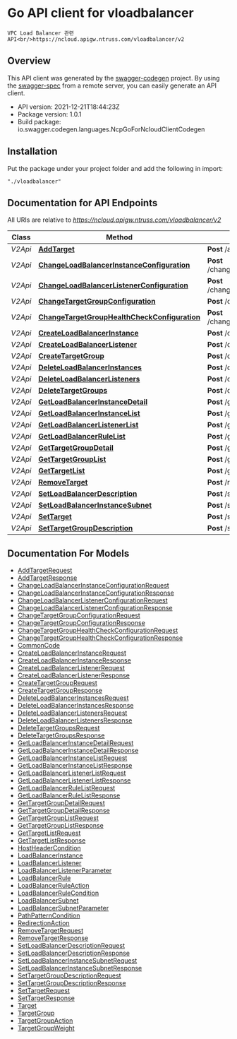 # Go API client for vloadbalancer

    VPC Load Balancer 관련 API<br/>https://ncloud.apigw.ntruss.com/vloadbalancer/v2

## Overview
This API client was generated by the [swagger-codegen](https://github.com/swagger-api/swagger-codegen) project.  By using the [swagger-spec](https://github.com/swagger-api/swagger-spec) from a remote server, you can easily generate an API client.

- API version: 2021-12-21T18:44:23Z
- Package version: 1.0.1
- Build package: io.swagger.codegen.languages.NcpGoForNcloudClientCodegen

## Installation
Put the package under your project folder and add the following in import:
```
"./vloadbalancer"
```

## Documentation for API Endpoints

All URIs are relative to *https://ncloud.apigw.ntruss.com/vloadbalancer/v2*

Class | Method | HTTP request | Description
------------ | ------------- | ------------- | -------------
*V2Api* | [**AddTarget**](docs/V2Api.md#addtarget) | **Post** /addTarget | 
*V2Api* | [**ChangeLoadBalancerInstanceConfiguration**](docs/V2Api.md#changeloadbalancerinstanceconfiguration) | **Post** /changeLoadBalancerInstanceConfiguration | 
*V2Api* | [**ChangeLoadBalancerListenerConfiguration**](docs/V2Api.md#changeloadbalancerlistenerconfiguration) | **Post** /changeLoadBalancerListenerConfiguration | 
*V2Api* | [**ChangeTargetGroupConfiguration**](docs/V2Api.md#changetargetgroupconfiguration) | **Post** /changeTargetGroupConfiguration | 
*V2Api* | [**ChangeTargetGroupHealthCheckConfiguration**](docs/V2Api.md#changetargetgrouphealthcheckconfiguration) | **Post** /changeTargetGroupHealthCheckConfiguration | 
*V2Api* | [**CreateLoadBalancerInstance**](docs/V2Api.md#createloadbalancerinstance) | **Post** /createLoadBalancerInstance | 
*V2Api* | [**CreateLoadBalancerListener**](docs/V2Api.md#createloadbalancerlistener) | **Post** /createLoadBalancerListener | 
*V2Api* | [**CreateTargetGroup**](docs/V2Api.md#createtargetgroup) | **Post** /createTargetGroup | 
*V2Api* | [**DeleteLoadBalancerInstances**](docs/V2Api.md#deleteloadbalancerinstances) | **Post** /deleteLoadBalancerInstances | 
*V2Api* | [**DeleteLoadBalancerListeners**](docs/V2Api.md#deleteloadbalancerlisteners) | **Post** /deleteLoadBalancerListeners | 
*V2Api* | [**DeleteTargetGroups**](docs/V2Api.md#deletetargetgroups) | **Post** /deleteTargetGroups | 
*V2Api* | [**GetLoadBalancerInstanceDetail**](docs/V2Api.md#getloadbalancerinstancedetail) | **Post** /getLoadBalancerInstanceDetail | 
*V2Api* | [**GetLoadBalancerInstanceList**](docs/V2Api.md#getloadbalancerinstancelist) | **Post** /getLoadBalancerInstanceList | 
*V2Api* | [**GetLoadBalancerListenerList**](docs/V2Api.md#getloadbalancerlistenerlist) | **Post** /getLoadBalancerListenerList | 
*V2Api* | [**GetLoadBalancerRuleList**](docs/V2Api.md#getloadbalancerrulelist) | **Post** /getLoadBalancerRuleList | 
*V2Api* | [**GetTargetGroupDetail**](docs/V2Api.md#gettargetgroupdetail) | **Post** /getTargetGroupDetail | 
*V2Api* | [**GetTargetGroupList**](docs/V2Api.md#gettargetgrouplist) | **Post** /getTargetGroupList | 
*V2Api* | [**GetTargetList**](docs/V2Api.md#gettargetlist) | **Post** /getTargetList | 
*V2Api* | [**RemoveTarget**](docs/V2Api.md#removetarget) | **Post** /removeTarget | 
*V2Api* | [**SetLoadBalancerDescription**](docs/V2Api.md#setloadbalancerdescription) | **Post** /setLoadBalancerDescription | 
*V2Api* | [**SetLoadBalancerInstanceSubnet**](docs/V2Api.md#setloadbalancerinstancesubnet) | **Post** /setLoadBalancerInstanceSubnet | 
*V2Api* | [**SetTarget**](docs/V2Api.md#settarget) | **Post** /setTarget | 
*V2Api* | [**SetTargetGroupDescription**](docs/V2Api.md#settargetgroupdescription) | **Post** /setTargetGroupDescription | 


## Documentation For Models

 - [AddTargetRequest](docs/AddTargetRequest.md)
 - [AddTargetResponse](docs/AddTargetResponse.md)
 - [ChangeLoadBalancerInstanceConfigurationRequest](docs/ChangeLoadBalancerInstanceConfigurationRequest.md)
 - [ChangeLoadBalancerInstanceConfigurationResponse](docs/ChangeLoadBalancerInstanceConfigurationResponse.md)
 - [ChangeLoadBalancerListenerConfigurationRequest](docs/ChangeLoadBalancerListenerConfigurationRequest.md)
 - [ChangeLoadBalancerListenerConfigurationResponse](docs/ChangeLoadBalancerListenerConfigurationResponse.md)
 - [ChangeTargetGroupConfigurationRequest](docs/ChangeTargetGroupConfigurationRequest.md)
 - [ChangeTargetGroupConfigurationResponse](docs/ChangeTargetGroupConfigurationResponse.md)
 - [ChangeTargetGroupHealthCheckConfigurationRequest](docs/ChangeTargetGroupHealthCheckConfigurationRequest.md)
 - [ChangeTargetGroupHealthCheckConfigurationResponse](docs/ChangeTargetGroupHealthCheckConfigurationResponse.md)
 - [CommonCode](docs/CommonCode.md)
 - [CreateLoadBalancerInstanceRequest](docs/CreateLoadBalancerInstanceRequest.md)
 - [CreateLoadBalancerInstanceResponse](docs/CreateLoadBalancerInstanceResponse.md)
 - [CreateLoadBalancerListenerRequest](docs/CreateLoadBalancerListenerRequest.md)
 - [CreateLoadBalancerListenerResponse](docs/CreateLoadBalancerListenerResponse.md)
 - [CreateTargetGroupRequest](docs/CreateTargetGroupRequest.md)
 - [CreateTargetGroupResponse](docs/CreateTargetGroupResponse.md)
 - [DeleteLoadBalancerInstancesRequest](docs/DeleteLoadBalancerInstancesRequest.md)
 - [DeleteLoadBalancerInstancesResponse](docs/DeleteLoadBalancerInstancesResponse.md)
 - [DeleteLoadBalancerListenersRequest](docs/DeleteLoadBalancerListenersRequest.md)
 - [DeleteLoadBalancerListenersResponse](docs/DeleteLoadBalancerListenersResponse.md)
 - [DeleteTargetGroupsRequest](docs/DeleteTargetGroupsRequest.md)
 - [DeleteTargetGroupsResponse](docs/DeleteTargetGroupsResponse.md)
 - [GetLoadBalancerInstanceDetailRequest](docs/GetLoadBalancerInstanceDetailRequest.md)
 - [GetLoadBalancerInstanceDetailResponse](docs/GetLoadBalancerInstanceDetailResponse.md)
 - [GetLoadBalancerInstanceListRequest](docs/GetLoadBalancerInstanceListRequest.md)
 - [GetLoadBalancerInstanceListResponse](docs/GetLoadBalancerInstanceListResponse.md)
 - [GetLoadBalancerListenerListRequest](docs/GetLoadBalancerListenerListRequest.md)
 - [GetLoadBalancerListenerListResponse](docs/GetLoadBalancerListenerListResponse.md)
 - [GetLoadBalancerRuleListRequest](docs/GetLoadBalancerRuleListRequest.md)
 - [GetLoadBalancerRuleListResponse](docs/GetLoadBalancerRuleListResponse.md)
 - [GetTargetGroupDetailRequest](docs/GetTargetGroupDetailRequest.md)
 - [GetTargetGroupDetailResponse](docs/GetTargetGroupDetailResponse.md)
 - [GetTargetGroupListRequest](docs/GetTargetGroupListRequest.md)
 - [GetTargetGroupListResponse](docs/GetTargetGroupListResponse.md)
 - [GetTargetListRequest](docs/GetTargetListRequest.md)
 - [GetTargetListResponse](docs/GetTargetListResponse.md)
 - [HostHeaderCondition](docs/HostHeaderCondition.md)
 - [LoadBalancerInstance](docs/LoadBalancerInstance.md)
 - [LoadBalancerListener](docs/LoadBalancerListener.md)
 - [LoadBalancerListenerParameter](docs/LoadBalancerListenerParameter.md)
 - [LoadBalancerRule](docs/LoadBalancerRule.md)
 - [LoadBalancerRuleAction](docs/LoadBalancerRuleAction.md)
 - [LoadBalancerRuleCondition](docs/LoadBalancerRuleCondition.md)
 - [LoadBalancerSubnet](docs/LoadBalancerSubnet.md)
 - [LoadBalancerSubnetParameter](docs/LoadBalancerSubnetParameter.md)
 - [PathPatternCondition](docs/PathPatternCondition.md)
 - [RedirectionAction](docs/RedirectionAction.md)
 - [RemoveTargetRequest](docs/RemoveTargetRequest.md)
 - [RemoveTargetResponse](docs/RemoveTargetResponse.md)
 - [SetLoadBalancerDescriptionRequest](docs/SetLoadBalancerDescriptionRequest.md)
 - [SetLoadBalancerDescriptionResponse](docs/SetLoadBalancerDescriptionResponse.md)
 - [SetLoadBalancerInstanceSubnetRequest](docs/SetLoadBalancerInstanceSubnetRequest.md)
 - [SetLoadBalancerInstanceSubnetResponse](docs/SetLoadBalancerInstanceSubnetResponse.md)
 - [SetTargetGroupDescriptionRequest](docs/SetTargetGroupDescriptionRequest.md)
 - [SetTargetGroupDescriptionResponse](docs/SetTargetGroupDescriptionResponse.md)
 - [SetTargetRequest](docs/SetTargetRequest.md)
 - [SetTargetResponse](docs/SetTargetResponse.md)
 - [Target](docs/Target.md)
 - [TargetGroup](docs/TargetGroup.md)
 - [TargetGroupAction](docs/TargetGroupAction.md)
 - [TargetGroupWeight](docs/TargetGroupWeight.md)

